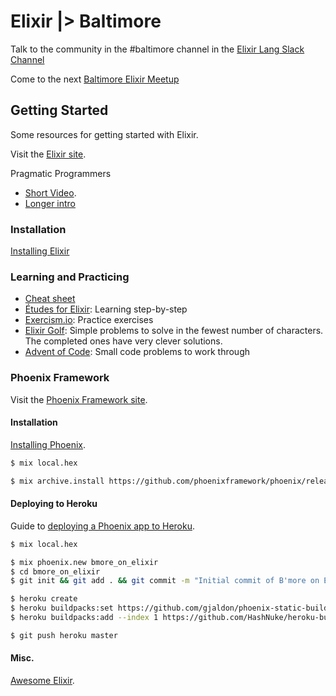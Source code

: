 # Elixir |> Baltimore

Talk to the community in the #baltimore channel in the [Elixir Lang Slack Channel](https://elixir-lang.slack.com)

Come to the next [Baltimore Elixir Meetup](http://www.meetup.com/Elixir-Baltimore/)

## Getting Started

Some resources for getting started with Elixir.

Visit the [Elixir site](http://elixir-lang.org).

Pragmatic Programmers
- [Short Video](https://www.youtube.com/watch?v=hht9s6nAAx8&feature=youtu.be).
- [Longer intro](https://www.youtube.com/watch?v=a-off4Vznjs&feature=youtu.be)

### Installation
[Installing Elixir](http://elixir-lang.org/install.html)


### Learning and Practicing

* [Cheat sheet](https://media.pragprog.com/titles/elixir/ElixirCheat.pdf)
* [Études for Elixir](http://chimera.labs.oreilly.com/books/1234000001642): Learning step-by-step
* [Exercism.io](http://exercism.io/languages/elixir): Practice exercises
* [Elixir Golf](http://elixirgolf.com/): Simple problems to solve in the fewest number of characters. The completed ones have very clever solutions.
* [Advent of Code](http://adventofcode.com): Small code problems to work through


### Phoenix Framework
Visit the [Phoenix Framework site](http://www.phoenixframework.org/).

#### Installation
[Installing Phoenix](http://www.phoenixframework.org/docs/installation).

````bash
$ mix local.hex

$ mix archive.install https://github.com/phoenixframework/phoenix/releases/download/v1.0.4/phoenix_new-1.0.4.ez
````
#### Deploying to Heroku
Guide to [deploying a Phoenix app to Heroku](http://wsmoak.net/2015/07/05/phoenix-on-heroku.html).

````bash
$ mix local.hex

$ mix phoenix.new bmore_on_elixir
$ cd bmore_on_elixir
$ git init && git add . && git commit -m "Initial commit of B'more on Elixir app."

$ heroku create
$ heroku buildpacks:set https://github.com/gjaldon/phoenix-static-buildpack
$ heroku buildpacks:add --index 1 https://github.com/HashNuke/heroku-buildpack-elixir

$ git push heroku master
````

#### Misc.
[Awesome Elixir](https://github.com/h4cc/awesome-elixir).
